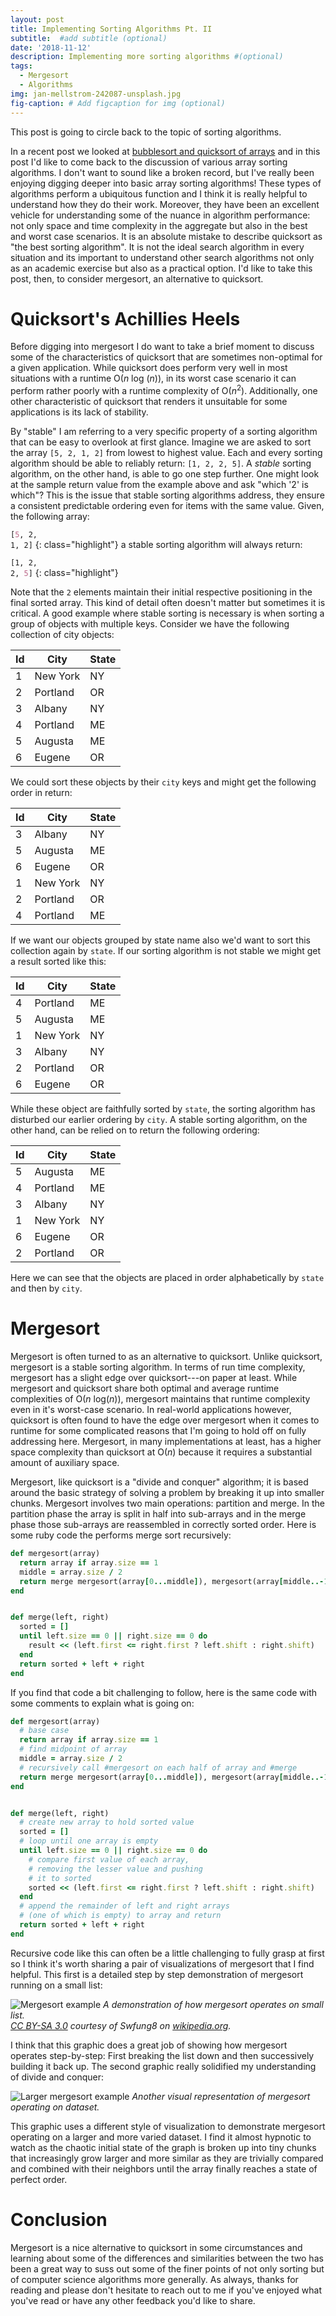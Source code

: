 ```yaml
---
layout: post
title: Implementing Sorting Algorithms Pt. II
subtitle:  #add subtitle (optional)
date: '2018-11-12'
description: Implementing more sorting algorithms #(optional)
tags:
  - Mergesort
  - Algorithms
img: jan-mellstrom-242087-unsplash.jpg
fig-caption: # Add figcaption for img (optional)
---
```

This post is going to circle back to the topic of sorting algorithms.
<!-- more -->
In a recent post we looked at [bubblesort and quicksort of arrays](/implementing-sorting-algorithms) and in this post I'd like to come back to the discussion of various array sorting algorithms. I don't want to sound like a broken record, but I've really been enjoying digging deeper into basic array sorting algorithms! These types of algorithms perform a ubiquitous function and I think it is really helpful to understand how they do their work. Moreover, they have been an excellent vehicle for understanding some of the nuance in algorithm performance: not only space and time complexity in the aggregate but also in the best and worst case scenarios. It is an absolute mistake to describe quicksort as "the best sorting algorithm". It is not the ideal search algorithm in every situation and its important to understand other search algorithms not only as an academic exercise but also as a practical option. I'd like to take this post, then, to consider mergesort, an alternative to quicksort.

# Quicksort's Achillies Heels

Before digging into mergesort I do want to take a brief moment to discuss some of the characteristics of quicksort that are sometimes non-optimal for a given application. While quicksort does perform very well in most situations with a runtime O(*n* log (*n*)), in its worst case scenario it can perform rather poorly with a runtime complexity of O(*n*<sup>2</sup>). Additionally, one other characteristic of quicksort that renders it unsuitable for some applications is its lack of stability.

By "stable" I am referring to a very specific property of a sorting algorithm that can be easy to overlook at first glance. Imagine we are asked to sort the array `[5, 2, 1, 2]` from lowest to highest value. Each and every sorting algorithm should be able to reliably return: `[1, 2, 2, 5]`. A *stable* sorting algorithm, on the other hand, is able to go one step further. One might look at the sample return value from the example above and ask "which '2' is which"? This is the issue that stable sorting algorithms address, they ensure a consistent predictable ordering even for items with the same value. Given, the following array:

<code>[<span class="ss">5</span>, <span class="s1">2</span>, <span class="mi">1</span>, <span class="k">2</span>]</code>
{: class="highlight"}
a stable sorting algorithm will always return:

<code>[<span class="mi">1</span>, <span class="s1">2</span>, <span class="k">2</span>, <span class="ss">5</span>]</code>
{: class="highlight"}

Note that the `2` elements maintain their initial respective positioning in the final sorted array. This kind of detail often doesn't matter but sometimes it is critical. A good example where stable sorting is necessary is when sorting a group of objects with multiple keys. Consider we have the following collection of city objects:

| Id | City     | State |
|----|----------|-------|
| 1  | New York | NY    |
| 2  | Portland | OR    |
| 3  | Albany   | NY    |
| 4  | Portland | ME    |
| 5  | Augusta  | ME    |
| 6  | Eugene   | OR    |

We could sort these objects by their `city` keys and might get the following order in return:

| Id | City     | State |
|----|----------|-------|
| 3  | Albany   | NY    |
| 5  | Augusta  | ME    |
| 6  | Eugene   | OR    |
| 1  | New York | NY    |
| 2  | Portland | OR    |
| 4  | Portland | ME    |

If we want our objects grouped by state name also we'd want to sort this collection again by `state`. If our sorting algorithm is not stable we might get a result sorted like this:

| Id | City     | State |
|----|----------|-------|
| 4  | Portland | ME    |
| 5  | Augusta  | ME    |
| 1  | New York | NY    |
| 3  | Albany   | NY    |
| 2  | Portland | OR    |
| 6  | Eugene   | OR    |

While these object are faithfully sorted by `state`, the sorting algorithm has disturbed our earlier ordering by `city`. A stable sorting algorithm, on the other hand, can be relied on to return the following ordering:

| Id | City     | State |
|----|----------|-------|
| 5  | Augusta  | ME    |
| 4  | Portland | ME    |
| 3  | Albany   | NY    |
| 1  | New York | NY    |
| 6  | Eugene   | OR    |
| 2  | Portland | OR    |

Here we can see that the objects are placed in order alphabetically by `state` and then by `city`.

# Mergesort
Mergesort is often turned to as an alternative to quicksort. Unlike quicksort, mergesort is a stable sorting algorithm. In terms of run time complexity, mergesort has a slight edge over quicksort---on paper at least. While mergesort and quicksort share both optimal and average runtime complexities of O(*n* log(*n*)), mergesort maintains that runtime complexity even in it's worst-case scenario. In real-world applications however, quicksort is often found to have the edge over mergesort when it comes to runtime for some complicated reasons that I'm going to hold off on fully addressing here. Mergesort, in many implementations at least, has a higher space complexity than quicksort at O(*n*) because it requires a substantial amount of auxiliary space.

Mergesort, like quicksort is a "divide and conquer" algorithm; it is based around the basic strategy of solving a problem by breaking it up into smaller chunks. Mergesort involves two main operations: partition and merge. In the partition phase the array is split in half into sub-arrays and in the merge phase those sub-arrays are reassembled in correctly sorted order. Here is some ruby code the performs merge sort recursively:

```ruby
def mergesort(array)
  return array if array.size == 1
  middle = array.size / 2
  return merge mergesort(array[0...middle]), mergesort(array[middle..-1])
end


def merge(left, right)
  sorted = []
  until left.size == 0 || right.size == 0 do
    result << (left.first <= right.first ? left.shift : right.shift)
  end
  return sorted + left + right
end
```

If you find that code a bit challenging to follow, here is the same code with
some comments to explain what is going on:

```ruby
def mergesort(array)
  # base case
  return array if array.size == 1
  # find midpoint of array
  middle = array.size / 2
  # recursively call #mergesort on each half of array and #merge
  return merge mergesort(array[0...middle]), mergesort(array[middle..-1])
end


def merge(left, right)
  # create new array to hold sorted value
  sorted = []
  # loop until one array is empty
  until left.size == 0 || right.size == 0 do
    # compare first value of each array,
    # removing the lesser value and pushing
    # it to sorted
    sorted << (left.first <= right.first ? left.shift : right.shift)
  end
  # append the remainder of left and right arrays
  # (one of which is empty) to array and return
  return sorted + left + right
end
```

Recursive code like this can often be a little challenging to fully grasp at first so I think it's worth sharing a pair of visualizations of mergesort that I find helpful. This first is a detailed step by step demonstration of mergesort running on a small list:

![Mergesort example](/assets/img/Merge-sort-example-300px.gif)
*A demonstration of how mergesort operates on small list.<br/>
[CC BY-SA 3.0](https://creativecommons.org/licenses/by-sa/3.0)
courtesy of Swfung8 on [wikipedia.org](https://wikipedia.org).*


I think that this graphic does a great job of showing how mergesort operates step-by-step: First breaking the list down and then successively building it back up. The second graphic really solidified my understanding of divide and conquer:

![Larger mergesort example](/assets/img/mergesort-demonstration.gif)
*Another visual representation of mergesort operating on dataset.*

This graphic uses a different style of visualization to demonstrate mergesort operating on a larger and more varied dataset. I find it almost hypnotic to watch as the chaotic initial state of the graph is broken up into tiny chunks that increasingly grow larger and more similar as they are trivially compared and combined with their neighbors until the array finally reaches a state of perfect order.

# Conclusion

Mergesort is a nice alternative to quicksort in some circumstances and learning about some of the differences and similarities between the two has been a great way to suss out some of the finer points of not only sorting but of computer science algorithms more generally. As always, thanks for reading and please don't hesitate to reach out to me if you've enjoyed what you've read or have any other feedback you'd like to share.
